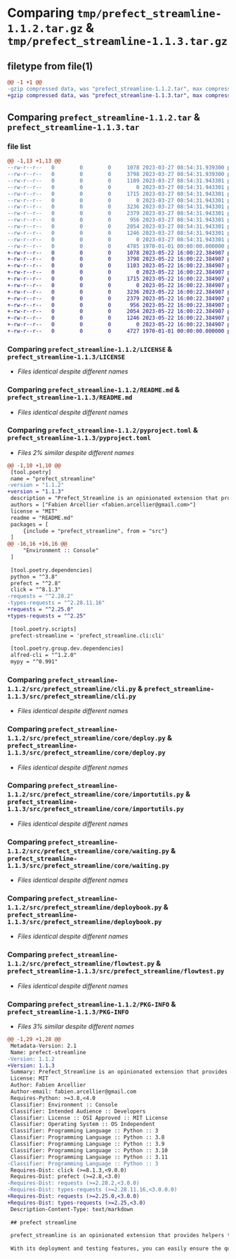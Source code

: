 # Comparing `tmp/prefect_streamline-1.1.2.tar.gz` & `tmp/prefect_streamline-1.1.3.tar.gz`

## filetype from file(1)

```diff
@@ -1 +1 @@
-gzip compressed data, was "prefect_streamline-1.1.2.tar", max compression
+gzip compressed data, was "prefect_streamline-1.1.3.tar", max compression
```

## Comparing `prefect_streamline-1.1.2.tar` & `prefect_streamline-1.1.3.tar`

### file list

```diff
@@ -1,13 +1,13 @@
--rw-r--r--   0        0        0     1078 2023-03-27 08:54:31.939300 prefect_streamline-1.1.2/LICENSE
--rw-r--r--   0        0        0     3798 2023-03-27 08:54:31.939300 prefect_streamline-1.1.2/README.md
--rw-r--r--   0        0        0     1109 2023-03-27 08:54:31.943301 prefect_streamline-1.1.2/pyproject.toml
--rw-r--r--   0        0        0        0 2023-03-27 08:54:31.943301 prefect_streamline-1.1.2/src/prefect_streamline/__init__.py
--rw-r--r--   0        0        0     1715 2023-03-27 08:54:31.943301 prefect_streamline-1.1.2/src/prefect_streamline/cli.py
--rw-r--r--   0        0        0        0 2023-03-27 08:54:31.943301 prefect_streamline-1.1.2/src/prefect_streamline/core/__init__.py
--rw-r--r--   0        0        0     3236 2023-03-27 08:54:31.943301 prefect_streamline-1.1.2/src/prefect_streamline/core/deploy.py
--rw-r--r--   0        0        0     2379 2023-03-27 08:54:31.943301 prefect_streamline-1.1.2/src/prefect_streamline/core/importutils.py
--rw-r--r--   0        0        0      956 2023-03-27 08:54:31.943301 prefect_streamline-1.1.2/src/prefect_streamline/core/waiting.py
--rw-r--r--   0        0        0     2054 2023-03-27 08:54:31.943301 prefect_streamline-1.1.2/src/prefect_streamline/deploybook.py
--rw-r--r--   0        0        0     1246 2023-03-27 08:54:31.943301 prefect_streamline-1.1.2/src/prefect_streamline/flowtest.py
--rw-r--r--   0        0        0        0 2023-03-27 08:54:31.943301 prefect_streamline-1.1.2/src/prefect_streamline/py.typed
--rw-r--r--   0        0        0     4785 1970-01-01 00:00:00.000000 prefect_streamline-1.1.2/PKG-INFO
+-rw-r--r--   0        0        0     1078 2023-05-22 16:00:22.384907 prefect_streamline-1.1.3/LICENSE
+-rw-r--r--   0        0        0     3798 2023-05-22 16:00:22.384907 prefect_streamline-1.1.3/README.md
+-rw-r--r--   0        0        0     1103 2023-05-22 16:00:22.384907 prefect_streamline-1.1.3/pyproject.toml
+-rw-r--r--   0        0        0        0 2023-05-22 16:00:22.384907 prefect_streamline-1.1.3/src/prefect_streamline/__init__.py
+-rw-r--r--   0        0        0     1715 2023-05-22 16:00:22.384907 prefect_streamline-1.1.3/src/prefect_streamline/cli.py
+-rw-r--r--   0        0        0        0 2023-05-22 16:00:22.384907 prefect_streamline-1.1.3/src/prefect_streamline/core/__init__.py
+-rw-r--r--   0        0        0     3236 2023-05-22 16:00:22.384907 prefect_streamline-1.1.3/src/prefect_streamline/core/deploy.py
+-rw-r--r--   0        0        0     2379 2023-05-22 16:00:22.384907 prefect_streamline-1.1.3/src/prefect_streamline/core/importutils.py
+-rw-r--r--   0        0        0      956 2023-05-22 16:00:22.384907 prefect_streamline-1.1.3/src/prefect_streamline/core/waiting.py
+-rw-r--r--   0        0        0     2054 2023-05-22 16:00:22.384907 prefect_streamline-1.1.3/src/prefect_streamline/deploybook.py
+-rw-r--r--   0        0        0     1246 2023-05-22 16:00:22.384907 prefect_streamline-1.1.3/src/prefect_streamline/flowtest.py
+-rw-r--r--   0        0        0        0 2023-05-22 16:00:22.384907 prefect_streamline-1.1.3/src/prefect_streamline/py.typed
+-rw-r--r--   0        0        0     4727 1970-01-01 00:00:00.000000 prefect_streamline-1.1.3/PKG-INFO
```

### Comparing `prefect_streamline-1.1.2/LICENSE` & `prefect_streamline-1.1.3/LICENSE`

 * *Files identical despite different names*

### Comparing `prefect_streamline-1.1.2/README.md` & `prefect_streamline-1.1.3/README.md`

 * *Files identical despite different names*

### Comparing `prefect_streamline-1.1.2/pyproject.toml` & `prefect_streamline-1.1.3/pyproject.toml`

 * *Files 2% similar despite different names*

```diff
@@ -1,10 +1,10 @@
 [tool.poetry]
 name = "prefect_streamline"
-version = "1.1.2"
+version = "1.1.3"
 description = "Prefect_Streamline is an opinionated extension that provides helpers to deploy and test Prefect flows quickly and easily."
 authors = ["Fabien Arcellier <fabien.arcellier@gmail.com>"]
 license = "MIT"
 readme = "README.md"
 packages = [
     {include = "prefect_streamline", from = "src"}
 ]
@@ -16,16 +16,16 @@
     "Environment :: Console"
 ]
 
 [tool.poetry.dependencies]
 python = "^3.8"
 prefect = "^2.8"
 click = "^8.1.3"
-requests = "^2.28.2"
-types-requests = "^2.28.11.16"
+requests = "^2.25.0"
+types-requests = "^2.25"
 
 [tool.poetry.scripts]
 prefect-streamline = 'prefect_streamline.cli:cli'
 
 [tool.poetry.group.dev.dependencies]
 alfred-cli = "^1.2.0"
 mypy = "^0.991"
```

### Comparing `prefect_streamline-1.1.2/src/prefect_streamline/cli.py` & `prefect_streamline-1.1.3/src/prefect_streamline/cli.py`

 * *Files identical despite different names*

### Comparing `prefect_streamline-1.1.2/src/prefect_streamline/core/deploy.py` & `prefect_streamline-1.1.3/src/prefect_streamline/core/deploy.py`

 * *Files identical despite different names*

### Comparing `prefect_streamline-1.1.2/src/prefect_streamline/core/importutils.py` & `prefect_streamline-1.1.3/src/prefect_streamline/core/importutils.py`

 * *Files identical despite different names*

### Comparing `prefect_streamline-1.1.2/src/prefect_streamline/core/waiting.py` & `prefect_streamline-1.1.3/src/prefect_streamline/core/waiting.py`

 * *Files identical despite different names*

### Comparing `prefect_streamline-1.1.2/src/prefect_streamline/deploybook.py` & `prefect_streamline-1.1.3/src/prefect_streamline/deploybook.py`

 * *Files identical despite different names*

### Comparing `prefect_streamline-1.1.2/src/prefect_streamline/flowtest.py` & `prefect_streamline-1.1.3/src/prefect_streamline/flowtest.py`

 * *Files identical despite different names*

### Comparing `prefect_streamline-1.1.2/PKG-INFO` & `prefect_streamline-1.1.3/PKG-INFO`

 * *Files 3% similar despite different names*

```diff
@@ -1,29 +1,28 @@
 Metadata-Version: 2.1
 Name: prefect-streamline
-Version: 1.1.2
+Version: 1.1.3
 Summary: Prefect_Streamline is an opinionated extension that provides helpers to deploy and test Prefect flows quickly and easily.
 License: MIT
 Author: Fabien Arcellier
 Author-email: fabien.arcellier@gmail.com
 Requires-Python: >=3.8,<4.0
 Classifier: Environment :: Console
 Classifier: Intended Audience :: Developers
 Classifier: License :: OSI Approved :: MIT License
 Classifier: Operating System :: OS Independent
 Classifier: Programming Language :: Python :: 3
 Classifier: Programming Language :: Python :: 3.8
 Classifier: Programming Language :: Python :: 3.9
 Classifier: Programming Language :: Python :: 3.10
 Classifier: Programming Language :: Python :: 3.11
-Classifier: Programming Language :: Python :: 3
 Requires-Dist: click (>=8.1.3,<9.0.0)
 Requires-Dist: prefect (>=2.8,<3.0)
-Requires-Dist: requests (>=2.28.2,<3.0.0)
-Requires-Dist: types-requests (>=2.28.11.16,<3.0.0.0)
+Requires-Dist: requests (>=2.25.0,<3.0.0)
+Requires-Dist: types-requests (>=2.25,<3.0)
 Description-Content-Type: text/markdown
 
 ## prefect streamline
 
 prefect_streamline is an opinionated extension that provides helpers to deploy and test Prefect flows quickly and easily.
 
 With its deployment and testing features, you can easily ensure the quality and reliability of your workflows before deploying them.
```

